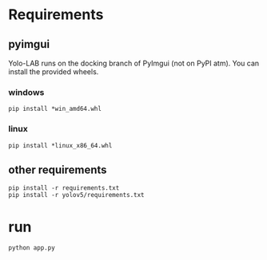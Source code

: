 
# Requirements

## pyimgui
Yolo-LAB runs on the docking branch of PyImgui (not on PyPI atm). You can install the provided wheels.
### windows
    pip install *win_amd64.whl

### linux
    pip install *linux_x86_64.whl

## other requirements
    pip install -r requirements.txt
	pip install -r yolov5/requirements.txt

# run
    python app.py